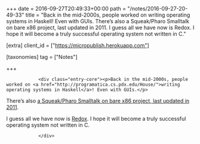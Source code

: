 +++
date = 2016-09-27T20:49:33+00:00
path = "/notes/2016-09-27-20-49-33"
title = "Back in the mid-2000s, people worked on writing operating systems in Haskell! Even with GUIs. There’s also a Squeak/Pharo Smalltalk on bare x86 project, last updated in 2011. I guess all we have now is Redox. I hope it will become a truly successful operating system not written in C."

[extra]
client_id = ["https://micropublish.herokuapp.com"]

[taxonomies]
tag = ["Notes"]

+++


                <div class="entry-core"><p>Back in the mid-2000s, people worked on <a href="http://programatica.cs.pdx.edu/House/">writing operating systems in Haskell</a>! Even with GUIs.</p>
<p>There’s also <a href="http://squeaknos.blogspot.com/2011/03/squeaknos-release-updated.html">a Squeak/Pharo Smalltalk on bare x86 project, last updated in 2011</a>.</p>
<p>I guess all we have now is <a href="https://www.redox-os.org">Redox</a>. I hope it will become a truly successful operating system not written in C.</p>
	
                </div>
              